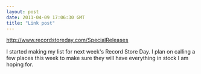 ```yaml
---
layout: post
date: 2011-04-09 17:06:30 GMT
title: "Link post"
---
```

<http://www.recordstoreday.com/SpecialReleases>

<p>I started making my list for next week's Record Store Day. I plan on calling a few places this week to make sure they will have everything in stock I am hoping for.</p> 